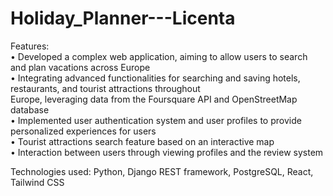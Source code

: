 # Holiday_Planner---Licenta

Features:  
• Developed a complex web application, aiming to allow users to search and plan vacations across Europe  
• Integrating advanced functionalities for searching and saving hotels, restaurants, and tourist attractions throughout  
  Europe, leveraging data from the Foursquare API and OpenStreetMap database  
• Implemented user authentication system and user profiles to provide personalized experiences for users  
• Tourist attractions search feature based on an interactive map  
• Interaction between users through viewing profiles and the review system  
  
Technologies used: Python, Django REST framework, PostgreSQL, React, Tailwind CSS  
